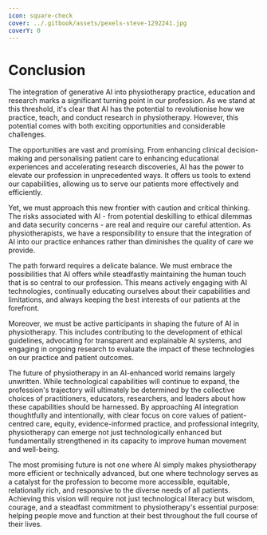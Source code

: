 ```yaml
---
icon: square-check
cover: ../.gitbook/assets/pexels-steve-1292241.jpg
coverY: 0
---
```


# Conclusion

The integration of generative AI into physiotherapy practice, education and research marks a significant turning point in our profession. As we stand at this threshold, it's clear that AI has the potential to revolutionise how we practice, teach, and conduct research in physiotherapy. However, this potential comes with both exciting opportunities and considerable challenges.

The opportunities are vast and promising. From enhancing clinical decision-making and personalising patient care to enhancing educational experiences and accelerating research discoveries, AI has the power to elevate our profession in unprecedented ways. It offers us tools to extend our capabilities, allowing us to serve our patients more effectively and efficiently.

Yet, we must approach this new frontier with caution and critical thinking. The risks associated with AI - from potential deskilling to ethical dilemmas and data security concerns - are real and require our careful attention. As physiotherapists, we have a responsibility to ensure that the integration of AI into our practice enhances rather than diminishes the quality of care we provide.

The path forward requires a delicate balance. We must embrace the possibilities that AI offers while steadfastly maintaining the human touch that is so central to our profession. This means actively engaging with AI technologies, continually educating ourselves about their capabilities and limitations, and always keeping the best interests of our patients at the forefront.

Moreover, we must be active participants in shaping the future of AI in physiotherapy. This includes contributing to the development of ethical guidelines, advocating for transparent and explainable AI systems, and engaging in ongoing research to evaluate the impact of these technologies on our practice and patient outcomes.

The future of physiotherapy in an AI-enhanced world remains largely unwritten. While technological capabilities will continue to expand, the profession's trajectory will ultimately be determined by the collective choices of practitioners, educators, researchers, and leaders about how these capabilities should be harnessed. By approaching AI integration thoughtfully and intentionally, with clear focus on core values of patient-centred care, equity, evidence-informed practice, and professional integrity, physiotherapy can emerge not just technologically enhanced but fundamentally strengthened in its capacity to improve human movement and well-being.

The most promising future is not one where AI simply makes physiotherapy more efficient or technically advanced, but one where technology serves as a catalyst for the profession to become more accessible, equitable, relationally rich, and responsive to the diverse needs of all patients. Achieving this vision will require not just technological literacy but wisdom, courage, and a steadfast commitment to physiotherapy's essential purpose: helping people move and function at their best throughout the full course of their lives.
